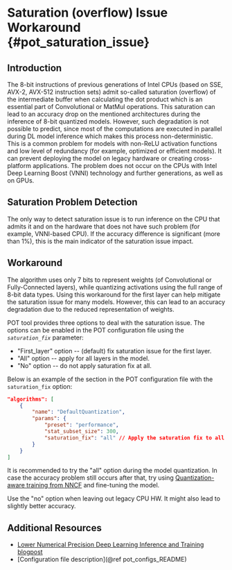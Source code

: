 # Saturation (overflow) Issue Workaround {#pot_saturation_issue}

## Introduction
The 8-bit instructions of previous generations of Intel CPUs (based on SSE, AVX-2, AVX-512 instruction sets) admit so-called saturation (overflow) of the intermediate buffer when calculating the dot product which is an essential part of Convolutional or MatMul operations. This saturation can lead to an accuracy drop on the mentioned architectures during the inference of 8-bit quantized models. However, such degradation is not possible to predict, since most of the computations are executed in parallel during DL model inference which makes this process non-deterministic. This is a common problem for models with non-ReLU activation functions and low level of redundancy (for example, optimized or efficient models). It can prevent deploying the model on legacy hardware or creating cross-platform applications. The problem does not occur on the CPUs with Intel Deep Learning Boost (VNNI) technology and further generations, as well as on GPUs.

## Saturation Problem Detection
The only way to detect saturation issue is to run inference on the CPU that admits it and on the hardware that does not have such problem (for example, VNNI-based CPU). If the accuracy difference is significant (more than 1%), this is the main indicator of the saturation issue impact.

## Workaround
The algorithm uses only 7 bits to represent weights (of Convolutional or Fully-Connected layers), while quantizing activations using the full range of 8-bit data types. Using this workaround for the first layer can help mitigate the saturation issue for many models. However, this can lead to an accuracy degradation due to the reduced representation of weights.

POT tool provides three options to deal with the saturation issue. The options can be enabled in the POT configuration file using the *`saturation_fix`* parameter:

* "First_layer" option -- (default) fix saturation issue for the first layer. 
* "All" option -- apply for all layers in the model.
* "No" option -- do not apply saturation fix at all.

Below is an example of the section in the POT configuration file with the `saturation_fix` option:
```json
"algorithms": [
    {
        "name": "DefaultQuantization",
        "params": {
            "preset": "performance",
            "stat_subset_size": 300,
            "saturation_fix": "all" // Apply the saturation fix to all the layers
        }
    }
]
```

It is recommended to try the "all" option during the model quantization. In case the accuracy problem still occurs after that, try using [Quantization-aware training from NNCF](https://github.com/openvinotoolkit/nncf) and fine-tuning the model.

Use the "no" option when leaving out legacy CPU HW. It might also lead to slightly better accuracy.

## Additional Resources

* [Lower Numerical Precision Deep Learning Inference and Training blogpost](https://www.intel.com/content/www/us/en/developer/articles/technical/lower-numerical-precision-deep-learning-inference-and-training.html)
* [Configuration file description](@ref pot_configs_README)